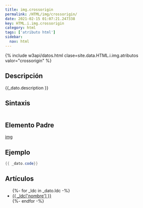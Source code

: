 ```yaml
---
title: img.crossorigin
permalink: /HTML/img/crossorigin/
date: 2021-02-15 01:07:21.247338
key: HTML.i.img.crossorigin
category: html
tags: ['atributo html']
sidebar: 
  nav: html
---
```


{% include w3api/datos.html clase=site.data.HTML.i.img.atributos valor="crossorigin" %}

## Descripción
{{_dato.description }}

## Sintaxis
~~~html
~~~

## Elemento Padre
[img](/HTML/img/)

## Ejemplo
~~~java
{{ _dato.code}}
~~~

## Artículos
<ul>
{%- for _ldc in _dato.ldc -%}
   <li>
       <a href="{{_ldc['url'] }}">{{ _ldc['nombre'] }}</a>
   </li>
{%- endfor -%}
</ul>
